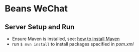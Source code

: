 # Beans WeChat

## Server Setup and Run

- Ensure Maven is installed, see: [how to install Maven](https://maven.apache.org/install.html)
- run `$ mvn install` to install packages specified in _pom.xml_
